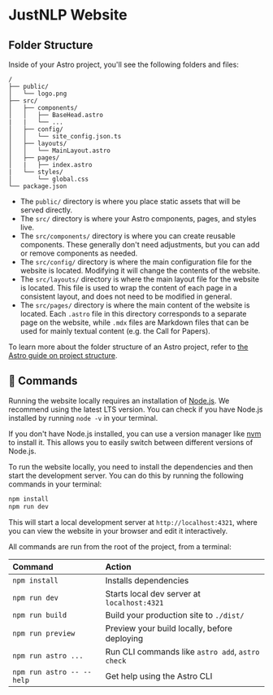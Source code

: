 # JustNLP Website

## Folder Structure

Inside of your Astro project, you'll see the following folders and files:

```text
/
├── public/
│   └── logo.png
├── src/
│   ├── components/
│   │   ├── BaseHead.astro
|   |   └── ...
│   ├── config/
│   │   └── site_config.json.ts
│   ├── layouts/
│   │   └── MainLayout.astro
│   ├── pages/
│   |   ├── index.astro
|   └── styles/
│       └── global.css
└── package.json
```

- The `public/` directory is where you place static assets that will be served directly.
- The `src/` directory is where your Astro components, pages, and styles live.
- The `src/components/` directory is where you can create reusable components. These generally don't need adjustments, but you can add or remove components as needed.
- The `src/config/` directory is where the main configuration file for the website is located. Modifying it will change the contents of the website.
- The `src/layouts/` directory is where the main layout file for the website is located. This file is used to wrap the content of each page in a consistent layout, and does not need to be modified in general.
- The `src/pages/` directory is where the main content of the website is located. Each `.astro` file in this directory corresponds to a separate page on the website, while `.mdx` files are Markdown files that can be used for mainly textual content (e.g. the Call for Papers).

To learn more about the folder structure of an Astro project, refer to [the Astro guide on project structure](https://docs.astro.build/en/basics/project-structure/).

## 🧞 Commands

Running the website locally requires an installation of [Node.js](https://nodejs.org/en/download/). We recommend using the latest LTS version. You can check if you have Node.js installed by running `node -v` in your terminal.

If you don't have Node.js installed, you can use a version manager like [nvm](https://github.com/nvm-sh/nvm) to install it. This allows you to easily switch between different versions of Node.js.

To run the website locally, you need to install the dependencies and then start the development server. You can do this by running the following commands in your terminal:

```bash
npm install
npm run dev
```

This will start a local development server at `http://localhost:4321`, where you can view the website in your browser and edit it interactively.

All commands are run from the root of the project, from a terminal:

| Command                   | Action                                           |
| :------------------------ | :----------------------------------------------- |
| `npm install`             | Installs dependencies                            |
| `npm run dev`             | Starts local dev server at `localhost:4321`      |
| `npm run build`           | Build your production site to `./dist/`          |
| `npm run preview`         | Preview your build locally, before deploying     |
| `npm run astro ...`       | Run CLI commands like `astro add`, `astro check` |
| `npm run astro -- --help` | Get help using the Astro CLI                     |